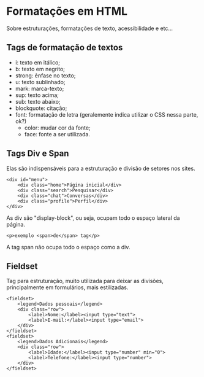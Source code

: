 # Formatações em HTML

Sobre estruturações, formatações de texto, acessibilidade e etc...

## Tags de formatação de textos
- i: texto em itálico;
- b: texto em negrito;
- strong: ênfase no texto;
- u: texto sublinhado;
- mark: marca-texto;
- sup: texto acima;
- sub: texto abaixo;
- blockquote: citação;
- font: formatação de letra (geralemente indica utilizar o CSS nessa parte, ok?)
    - color: mudar cor da fonte;
    - face: fonte a ser utilizada.

## Tags Div e Span
Elas são indispensáveis para a estruturação e divisão de setores nos sites.

```
<div id="menu">
    <div class="home">Página inicial</div>
    <div class="search">Pesquisar</div>
    <div class="chat">Conversas</div>
    <div class="profile">Perfil</div>
</div>
```
As div são "display-block", ou seja, ocupam todo o espaço lateral da página.

```
<p>exemplo <span>de</span> tag</p>
```
A tag span não ocupa todo o espaço como a div.

## Fieldset
Tag para estruturação, muito utilizada para deixar as divisões, principalmente em formulários, mais estilizadas.
```
<fieldset>
    <legend>Dados pessoais</legend>
    <div class="row">
        <label>Nome:</label><input type="text">
        <label>E-mail:</label><input type="email">
    </div>
</fieldset>
<fieldset>
    <legend>Dados Adicionais</legend>
    <div class="row">
        <label>Idade:</label><input type="number" min="0">
        <label>Telefone:</label><input type="number">
    </div>
</fieldset>
```